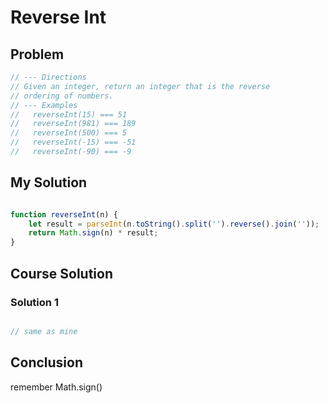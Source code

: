 # Reverse Int

## Problem

````javascript
// --- Directions
// Given an integer, return an integer that is the reverse
// ordering of numbers.
// --- Examples
//   reverseInt(15) === 51
//   reverseInt(981) === 189
//   reverseInt(500) === 5
//   reverseInt(-15) === -51
//   reverseInt(-90) === -9

````

## My Solution

````javascript

function reverseInt(n) {
    let result = parseInt(n.toString().split('').reverse().join(''));
    return Math.sign(n) * result;
}

````

## Course Solution


### Solution 1
````javascript

// same as mine

````


## Conclusion

remember Math.sign()